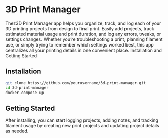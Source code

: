 # 3D Print Manager
Thez3D Print Manager app helps you organize, track, and log each of your 3D printing projects from design to final print. Easily add projects, track estimated material usage and print duration, and log any errors, tweaks, or settings changes. Whether you’re troubleshooting a print, planning filament use, or simply trying to remember which settings worked best, this app centralizes all your printing details in one convenient place.
Installation and Getting Started

## Installation
```bash
git clone https://github.com/yourusername/3d-print-manager.git
cd 3d-print-manager
docker-compose up
```

## Getting Started
After installing, you can start logging projects, adding notes, and tracking filament usage by creating new print projects and updating project details as needed.
